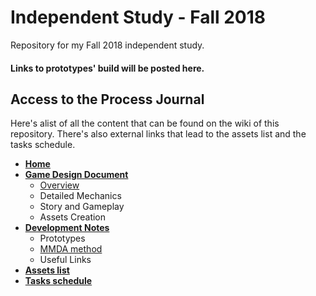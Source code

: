# Independent Study - Fall 2018

Repository for my Fall 2018 independent study.

#### Links to prototypes' build will be posted here.

## Access to the Process Journal

Here's alist of all the content that can be found on the wiki of this repository. There's also external links that lead to the assets list and the tasks schedule.

* [**Home**](https://github.com/charlesDouc/Independent-Study/wiki)
* [**Game Design Document**](https://github.com/charlesDouc/Independent-Study/wiki/Game-Design-Document)
   * [Overview](https://github.com/charlesDouc/Independent-Study/wiki/Overview---GDD)
   * Detailed Mechanics
   * Story and Gameplay
   * Assets Creation
* [**Development Notes**](https://github.com/charlesDouc/Independent-Study/wiki/Development-Notes)
   * Prototypes
   * [MMDA method](https://github.com/charlesDouc/Independent-Study/wiki/MDMA-Method)
   * Useful Links
* [**Assets list**](https://docs.google.com/spreadsheets/d/106domNG62d7cV88msg2kvgtRpf6d36SfeXZ8_EvYLCU/edit?usp=sharing)
* [**Tasks schedule**](https://docs.google.com/spreadsheets/d/1_twvtYf1YxCPqqzqUOrg9SAR4mkMZYSptmpX5ZXFcoM/edit?usp=sharing)

